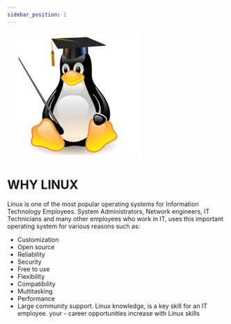 ```yaml
---
sidebar_position: 1
---
```

![](img/linux.png)
# WHY LINUX
Linux is one of the most popular operating systems for Information Technology Employees. System Administrators, Network engineers, IT Technicians and many other employees who work in IT, uses this important operating system for various reasons such as:

- Customization
- Open source
- Reliability
- Security
- Free to use
- Flexibility
- Compatibility
- Multitasking
- Performance
- Large community support. Linux knowledge, is a key skill for an IT employee. your - career opportunities increase with Linux skills

